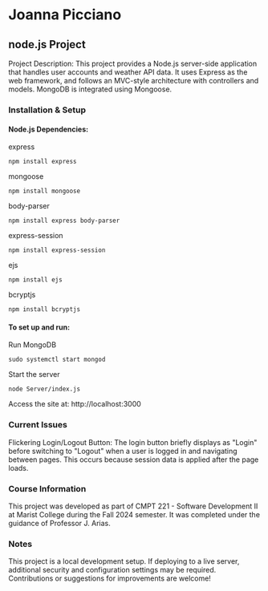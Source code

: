 # Joanna Picciano

## node.js Project
Project Description:
This project provides a Node.js server-side application that handles user accounts and weather API data. It uses Express as the web framework, and follows an MVC-style architecture with controllers and models. MongoDB is integrated using Mongoose.

### Installation & Setup

#### Node.js Dependencies:
express
```
npm install express
```
mongoose
```
npm install mongoose
```
body-parser
```
npm install express body-parser
```
express-session
```
npm install express-session
```
ejs
```
npm install ejs
```
bcryptjs
```
npm install bcryptjs
```
#### To set up and run:
Run MongoDB
```
sudo systemctl start mongod
```
Start the server
```
node Server/index.js
```
Access the site at: http://localhost:3000

### Current Issues
Flickering Login/Logout Button:
The login button briefly displays as "Login" before switching to "Logout" when a user is logged in and navigating between pages. This occurs because session data is applied after the page loads.

### Course Information
This project was developed as part of CMPT 221 - Software Development II at Marist College during the Fall 2024 semester.
It was completed under the guidance of Professor J. Arias.

### Notes
This project is a local development setup. If deploying to a live server, additional security and configuration settings may be required.
Contributions or suggestions for improvements are welcome!